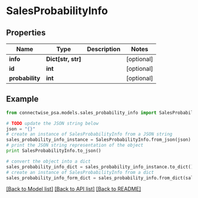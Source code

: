 # SalesProbabilityInfo


## Properties
Name | Type | Description | Notes
------------ | ------------- | ------------- | -------------
**info** | **Dict[str, str]** |  | [optional] 
**id** | **int** |  | [optional] 
**probability** | **int** |  | [optional] 

## Example

```python
from connectwise_psa.models.sales_probability_info import SalesProbabilityInfo

# TODO update the JSON string below
json = "{}"
# create an instance of SalesProbabilityInfo from a JSON string
sales_probability_info_instance = SalesProbabilityInfo.from_json(json)
# print the JSON string representation of the object
print SalesProbabilityInfo.to_json()

# convert the object into a dict
sales_probability_info_dict = sales_probability_info_instance.to_dict()
# create an instance of SalesProbabilityInfo from a dict
sales_probability_info_form_dict = sales_probability_info.from_dict(sales_probability_info_dict)
```
[[Back to Model list]](../README.md#documentation-for-models) [[Back to API list]](../README.md#documentation-for-api-endpoints) [[Back to README]](../README.md)


